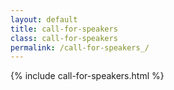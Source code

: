 ```yaml
---
layout: default
title: call-for-speakers
class: call-for-speakers
permalink: /call-for-speakers_/
---
```


{% include call-for-speakers.html %}